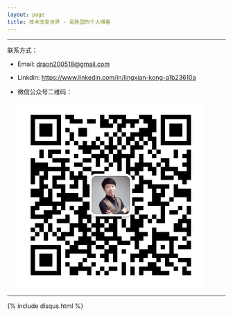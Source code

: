 ```yaml
---
layout: page
title: 技术改变世界 - 吴胜国的个人博客
---
```

---






联系方式：

- Email: <draon200518@gmail.com>
- Linkdin: <https://www.linkedin.com/in/lingxian-kong-a1b23610a>
- 微信公众号二维码：  

  ![微信公众号二维码](/images/1986-08-29-about-me/my_wechat.jpg)

---
{% include disqus.html %}
